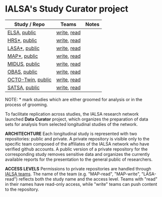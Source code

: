 IALSA's Study Curator project
===

|Study / Repo  |Teams  |Notes  |
|---|---|---|
|[ELSA][elsa-repo-private], [public][elsa-repo-public]|[write][elsa-team-write], [read][elsa-team-read]  |  |
|[HRS*][hrs-repo-private], [public][hrs-repo-public]|[write][hrs-team-write], [read][hrs-team-read]  |  |
|[LASA*][lasa-repo-private], [public][lasa-repo-public]|[write][lasa-team-write], [read][lasa-team-read]  |  |
|[MAP*][map-repo-private], [public][map-repo-public]|[write][map-team-write], [read][map-team-read]  |  |
|[MIDUS][midus-repo-private], [public][midus-repo-public]|[write][midus-team-write], [read][midus-team-read]  |  |
|[OBAS][obas-repo-private], [public][obas-repo-public]|[write][obas-team-write], [read][obas-team-read]  |  |
|[OCTO-Twin][octo-repo-private], [public][octo-repo-public]|[write][octo-team-write], [read][octo-team-read]  |  |
|[SATSA][satsa-repo-private], [public][satsa-repo-public]|[write][satsa-team-write], [read][satsa-team-read]  |  |
 
 NOTE: * mark studies which are either groomed for analysis or in the process of grooming. 
 
 
To facilitate replication across studies, the IALSA research network launched **Data Curator** project, which organizes the preparation of data sets for analysis from selected longitudinal studies of the network. 

**ARCHITECHTURE** Each longitudinal study is represented with two repositories: public and private. A private repository is visible only to the specific team composed of the affiliates of the IALSA network who have verified github accounts. A public version of a private repository for the corresponding study removes sensitive data and organizes the currently available reports for the presentation to the general public of researchers. 

**ACCESS LEVELS** Permissions to private repositories are handled through [IALSA teams](https://github.com/orgs/IALSA/teams). The name of the team (e.g. "MAP-read", "MAP-write", "LASA-read") reflects both the study name and the access level. Teams with "read" in their names have read-only access, while "write" teams can push content to the repository. 
 
 

[elsa-repo-private]:https://github.com/IALSA/ELSA
[elsa-repo-public]:https://github.com/IALSA/ELSA-public
[hrs-repo-private]:https://github.com/IALSA/HRS
[hrs-repo-public]:https://github.com/IALSA/HRS-public
[lasa-repo-private]:https://github.com/IALSA/LASA
[lasa-repo-public]:https://github.com/IALSA/LASA-public
[map-repo-private]:https://github.com/IALSA/MAP
[map-repo-public]:https://github.com/IALSA/MAP-public
[midus-repo-private]:https://github.com/IALSA/MIDUS
[midus-repo-public]:https://github.com/IALSA/MIDUS-public
[obas-repo-private]:https://github.com/IALSA/OBAS
[obas-repo-public]:https://github.com/IALSA/OBAS-public
[octo-repo-private]:https://github.com/IALSA/OCTO-Twin
[octo-repo-public]:https://github.com/IALSA/OCTO-Twin-public
[satsa-repo-private]:https://github.com/IALSA/SATSA
[satsa-repo-public]:https://github.com/IALSA/SATSA-public


[elsa-team-write]:https://github.com/orgs/IALSA/teams/elsa-write
[elsa-team-read]:https://github.com/IALSA
[hrs-team-write]:https://github.com/orgs/IALSA/teams/hrs-write
[hrs-team-read]:https://github.com/orgs/IALSA/teams/hrs-read
[lasa-team-write]:https://github.com/IALSA
[lasa-team-read]:https://github.com/IALSA
[map-team-write]:https://github.com/orgs/IALSA/teams/map-write
[map-team-read]:https://github.com/orgs/IALSA/teams/map-read
[midus-team-write]:https://github.com/IALSA
[midus-team-read]:https://github.com/IALSA
[obas-team-write]:https://github.com/IALSA
[obas-team-read]:https://github.com/IALSA
[octo-team-write]:https://github.com/IALSA
[octo-team-read]:https://github.com/IALSA
[satsa-team-write]:https://github.com/IALSA
[satsa-team-read]:https://github.com/IALSA


 
